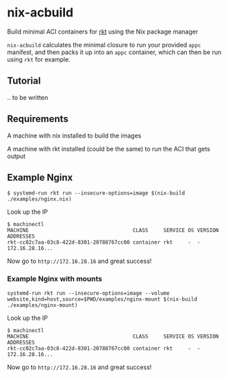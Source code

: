 # nix-acbuild
Build minimal ACI containers for [rkt](https://github.com/rkt/rkt) using the Nix package manager


`nix-acbuild` calculates the minimal closure to run your provided `appc` manifest, and then
packs it up into an `appc` container, which can then be run using `rkt` for example.


## Tutorial
.. to be written


## Requirements
A  machine with nix installed to build the images

A machine with rkt installed (could be the same) to run the ACI that gets output

## Example Nginx

```
$ systemd-run rkt run --insecure-options=image $(nix-build ./examples/nginx.nix)
```

Look up the IP
```
$ machinectl
MACHINE                                  CLASS     SERVICE OS VERSION ADDRESSES
rkt-cc02c7aa-03c8-422d-8301-20788767cc00 container rkt     -  -       172.16.28.16...

```

Now go to `http://172.16.28.16` and great success!

### Example Nginx with mounts

```
systemd-run rkt run --insecure-options=image --volume website,kind=host,source=$PWD/examples/nginx-mount $(nix-build ./examples/nginx-mount) 
```

Look up the IP
```
$ machinectl
MACHINE                                  CLASS     SERVICE OS VERSION ADDRESSES
rkt-cc02c7aa-03c8-422d-8301-20788767cc00 container rkt     -  -       172.16.28.16...

```

Now go to `http://172.16.28.16` and great success!
